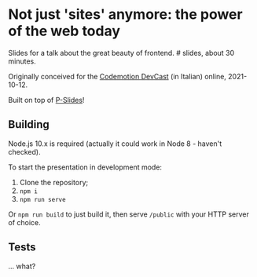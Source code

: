 Not just 'sites' anymore: the power of the web today
====================================================

Slides for a talk about the great beauty of frontend. # slides, about 30 minutes.

Originally conceived for the [Codemotion DevCast](https://live.codemotion.com/devcast/la-grande-bellezza-del-frontend) (in Italian) online, 2021-10-12.

Built on top of [P-Slides](https://github.com/MaxArt2501/p-slides)!

## Building

Node.js 10.x is required (actually it could work in Node 8 - haven't checked).

To start the presentation in development mode:

1. Clone the repository;
2. `npm i`
3. `npm run serve`

Or `npm run build` to just build it, then serve `/public` with your HTTP server of choice.

## Tests

... what?
